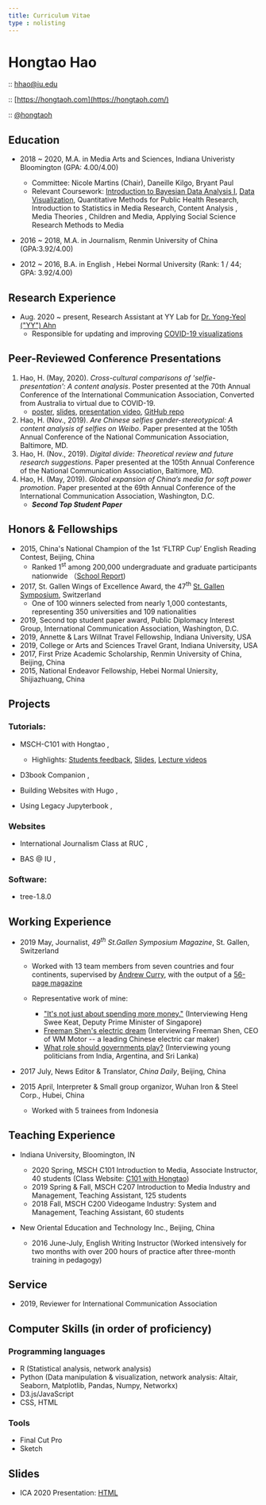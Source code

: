 ```yaml
---
title: Curriculum Vitae
type : nolisting
---
```

# Hongtao Hao

<i class="fa fa-envelope"></i> :: [hhao@iu.edu](mailto:hhao@iu.edu)

<i class="fa fa-globe" style="font-size: 19pt"></i> :: [https://hongtaoh.com](https://hongtaoh.com/)

<i class="fa fa-github" style="font-size: 19pt"></i> :: [@hongtaoh](https://github.com/hongtaoh)

## Education

- 2018 ~ 2020, M.A. in Media Arts and Sciences, Indiana Univeristy Bloomington (GPA: 4.00/4.00)
   - Committee: Nicole Martins (Chair), Daneille Kilgo, Bryant Paul
   - Relevant Coursework: [Introduction to Bayesian Data Analysis I](https://jkkweb.sitehost.iu.edu/jkkteach/P533/), [Data Visualization](http://yyahn.com/dviz-course/), Quantitative Methods for Public Health Research, Introduction to Statistics in Media Research, Content Analysis , Media Theories , Children and Media, Applying Social Science Research Methods to Media

- 2016 ~ 2018, M.A. in Journalism, Renmin University of China (GPA:3.92/4.00)
- 2012 ~ 2016, B.A. in English , Hebei Normal University (Rank: 1 / 44; GPA: 3.92/4.00)

## Research Experience

- Aug. 2020 ~ present, Research Assistant at YY Lab for [Dr. Yong-Yeol ("YY") Ahn](http://yongyeol.com/)
    - Responsible for updating and improving [COVID-19 visualizations](https://github.com/covid19-data/covid19-data)

## Peer-Reviewed Conference Presentations
1. Hao, H. (May, 2020). *Cross-cultural comparisons of 'selfie-presentation': A content analysis*. Poster presented at the 70th Annual Conference of the International Communication Association, Converted from Australia to virtual due to COVID-19. 
    - [poster](https://hongtaoh.com/files/ICA_Poster_Actual_Size.pdf), [slides](https://hongtaoh.com/slides/ICA2020.html#1), [presentation video](https://player.vimeo.com/video/418504580), [GitHub repo](https://github.com/hongtaoh/ICA2020Poster)
2. Hao, H. (Nov., 2019). *Are Chinese selfies gender-stereotypical: A content analysis of selfies on Weibo*. Paper presented at the 105th Annual Conference of the National Communication Association, Baltimore, MD. 
3. Hao, H. (Nov., 2019). *Digital divide: Theoretical review and future research suggestions*. Paper presented at the 105th Annual Conference of the National Communication Association, Baltimore, MD. 
4. Hao, H. (May, 2019). *Global expansion of China’s media for soft power promotion*. Paper presented at the 69th Annual Conference of the International Communication Association, Washington, D.C. 
    - ***Second Top Student Paper*** 

## Honors & Fellowships

- 2015, China's National Champion of the 1st ‘FLTRP Cup’ English Reading Contest, Beijing, China
   - Ranked 1<sup>st</sup> among 200,000 undergraduate and graduate participants nationwide （<!--[Results](https://heep.unipus.cn/news/xwnr.php?NewsID=3012), -->[School Report](http://www.hebtu.edu.cn/a/2015/12/14/20151214142833.html))
- 2017, St. Gallen Wings of Excellence Award, the 47<sup>th</sup> [St. Gallen Symposium](https://www.symposium.org/), Switzerland
  - One of 100 winners selected from nearly 1,000 contestants, representing 350 universities and 109 nationalities
- 2019, Second top student paper award, Public Diplomacy Interest Group, International Communication Association, Washington, D.C. 
- 2019, Annette & Lars Willnat Travel Fellowship, Indiana University, USA
- 2019, College or Arts and Sciences Travel Grant, Indiana University, USA
- 2017, First Prize Academic Scholarship, Renmin University of China, Beijing, China
- 2015, National Endeavor Fellowship, Hebei Normal Uniersity, Shijiazhuang, China

## Projects

### Tutorials:

- MSCH-C101 with Hongtao [<i class="fa fa-home" style="color: grey; font-size: 19pt"></i>](https://c101.hongtaoh.com/), [<i class="fa fa-github" style="color: grey; font-size: 19pt"></i>](https://github.com/hongtaoh/c101)

  - Highlights: [Students feedback](https://c101.hongtaoh.com/feedback/), [Slides](https://c101.hongtaoh.com/slides/), [Lecture videos](https://c101.hongtaoh.com/videos/)

- D3book Companion [<i class="fa fa-home" style="color: grey; font-size: 19pt"></i>](https://hongtaoh.com/d3book), [<i class="fa fa-github" style="color: grey; font-size: 19pt"></i>](https://github.com/hongtaoh/d3book)

- Building Websites with Hugo [<i class="fa fa-home" style="color: grey; font-size: 19pt"></i>](https://hugo-tutorial.hongtaoh.com/), [<i class="fa fa-github" style="color: grey; font-size: 19pt"></i>](https://github.com/hongtaoh/hugo-tutorial)

- Using Legacy Jupyterbook [<i class="fa fa-home" style="color: grey; font-size: 19pt"></i>](https://legacy-jupyterbook.hongtaoh.com/), [<i class="fa fa-github" style="color: grey; font-size: 19pt"></i>](https://github.com/hongtaoh/legacy-jupyterbook)


### Websites

- International Journalism Class at RUC [<i class="fa fa-home" style="color: grey; font-size: 19pt"></i>](https://rucer.netlify.app/), [<i class="fa fa-github" style="color: grey; font-size: 19pt"></i>](https://github.com/hongtaoh/guoxinban)

- BAS @ IU [<i class="fa fa-home" style="color: grey; font-size: 19pt"></i>](https://iubsa.netlify.app/), [<i class="fa fa-github" style="color: grey; font-size: 19pt"></i>](https://github.com/hongtaoh/bsa)

### Software:

- tree-1.8.0 [<i class="fa fa-github" style="color: grey; font-size: 19pt"></i>](https://github.com/hongtaoh/tree-1.8.0)

## Working Experience
- 2019 May, Journalist, *49<sup>th</sup> St.Gallen Symposium Magazine*, St. Gallen, Switzerland 
  - Worked with 13 team members from seven countries and four continents, supervised by [Andrew Curry](https://www.andrewcurry.com/), with the output of a [56-page magazine](https://www.symposium.org/sites/default/files/2019-11/Magazine%2049th%20St.%20Gallen%20Symposium.pdf)
  - Representative work of mine:

    - ["It's not just about spending more money."](https://www.symposium.org/articles/its-not-just-about-spending-more-money) (Interviewing Heng Swee Keat, Deputy Prime Minister of Singapore)
    - [Freeman Shen's electric dream](https://www.symposium.org/articles/freeman-shens-electric-dream) (Interviewing Freeman Shen, CEO of WM Motor -- a leading Chinese electric car maker)
    - [What role should governments play?](https://www.symposium.org/articles/what-role-should-governments-play) (Interviewing young politicians from India, Argentina, and Sri Lanka)

- 2017 July, News Editor & Translator, *China Daily*, Beijing, China

- 2015 April, Interpreter & Small group organizor, Wuhan Iron & Steel Corp., Hubei, China 
   - Worked with 5 trainees from Indonesia

## Teaching Experience
- Indiana University, Bloomington, IN
   - 2020 Spring, MSCH C101 Introduction to Media, Associate Instructor, 40 students  (Class Website: [C101 with Hongtao](https://c101.hongtaoh.com/)) <!--for Professor Mike Conway-->
   - 2019 Spring & Fall, MSCH C207 Introduction to Media Industry and Management, Teaching Assistant, 125 students <!--for for Matt Pierce-->
   - 2018 Fall, MSCH C200 Videogame Industry: System and Management, Teaching Assistant, 60 students <!--for for Nathan Mishler-->

-  New Oriental Education and Technology Inc., Beijing, China
   - 2016 June-July, English Writing Instructor (Worked intensively for two months with over 200 hours of practice after three-month training in pedagogy)

## Service
- 2019, Reviewer for International Communication Association

<!--
## Relevant Graduate Coursework
1. [Introduction to Bayesian Data Analysis I](https://jkkweb.sitehost.iu.edu/jkkteach/P533/) (Dr. John Kruschke)
2. [Data Visualization](http://yyahn.com/dviz-course/) (Dr. YY Ahn)
3. Quantitative Methods for Public Health Research (**A+**) (Dr. Dong-Chul Seo)
4. Introduction to Statistics in Media Research (**A+**) (Dr. Andrew Weaver)
5. Content Analysis (Dr. Danielle Kilgo)
6. Media Theories (Dr. Stephanie DeBore & Dr. Suzannah Comfort)
7. Children and Media (**A+**) (Dr. Nicole Martins)
8. Applying Social Science Research Methods to Media (Dr. Rob Potter) -->


## Computer Skills (in order of proficiency)
### Programming languages
- R (Statistical analysis, network analysis)
- Python (Data manipulation & visualization, network analysis: Altair, Seaborn, Matplotlib, Pandas, Numpy, Networkx)
- D3.js/JavaScript
- CSS, HTML

### Tools
- Final Cut Pro
- Sketch

## Slides

- ICA 2020 Presentation: [HTML](/slides/ICA2020.html)


